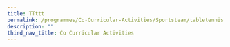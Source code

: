 ```yaml
---
title: TTttt
permalink: /programmes/Co-Curricular-Activities/Sportsteam/tabletennis
description: ""
third_nav_title: Co Curricular Activities
---
```


